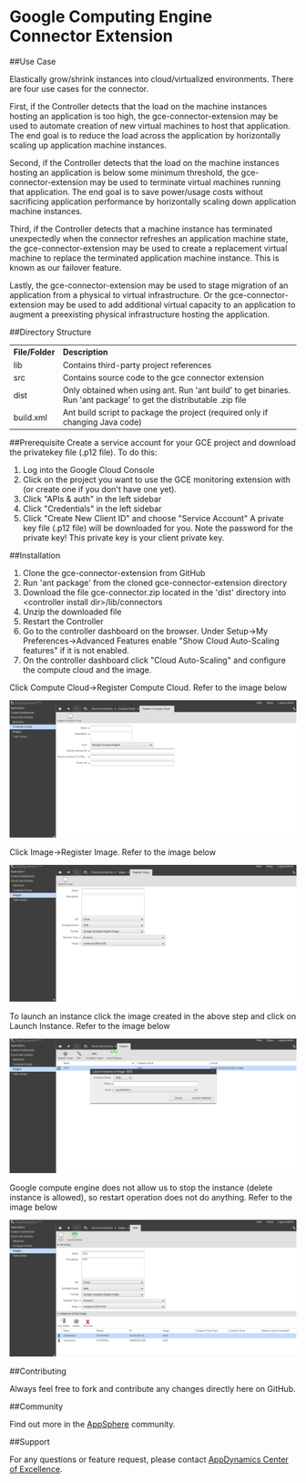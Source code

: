 Google Computing Engine Connector Extension
===========================================

##Use Case

Elastically grow/shrink instances into cloud/virtualized environments. There are four use cases for the connector. 

First, if the Controller detects that the load on the machine instances hosting an application is too high, the gce-connector-extension may be used to automate creation of new virtual machines to host that application. The end goal is to reduce the load across the application by horizontally scaling up application machine instances.

Second, if the Controller detects that the load on the machine instances hosting an application is below some minimum threshold, the gce-connector-extension may be used to terminate virtual machines running that application. The end goal is to save power/usage costs without sacrificing application performance by horizontally scaling down application machine instances.

Third, if the Controller detects that a machine instance has terminated unexpectedly when the connector refreshes an application machine state, the gce-connector-extension may be used to create a replacement virtual machine to replace the terminated application machine instance. This is known as our failover feature.

Lastly, the gce-connector-extension may be used to stage migration of an application from a physical to virtual infrastructure. Or the gce-connector-extension may be used to add additional virtual capacity to an application to augment a preexisting physical infrastructure hosting the application.   

##Directory Structure

<table><tbody>
<tr>
<th align="left"> File/Folder </th>
<th align="left"> Description </th>
</tr>
<tr>
<td class='confluenceTd'> lib </td>
<td class='confluenceTd'> Contains third-party project references </td>
</tr>
<tr>
<td class='confluenceTd'> src </td>
<td class='confluenceTd'> Contains source code to the gce connector extension </td>
</tr>
<tr>
<td class='confluenceTd'> dist </td>
<td class='confluenceTd'> Only obtained when using ant. Run 'ant build' to get binaries. Run 'ant package' to get the distributable .zip file </td>
</tr>
<tr>
<td class='confluenceTd'> build.xml </td>
<td class='confluenceTd'> Ant build script to package the project (required only if changing Java code) </td>
</tr>
</tbody>
</table>

##Prerequisite
Create a service account for your GCE project and download the privatekey file (.p12 file). To do this:

1. Log into the Google Cloud Console
2. Click on the project you want to use the GCE monitoring extension with (or create one if you don't have one yet).
3. Click "APIs & auth" in the left sidebar
4. Click "Credentials" in the left sidebar
5. Click "Create New Client ID" and choose "Service Account"
A private key file (.p12 file) will be downloaded for you. Note the password for the private key! This private key is your client private key.

##Installation

1. Clone the gce-connector-extension from GitHub
2. Run 'ant package' from the cloned gce-connector-extension directory
3. Download the file gce-connector.zip located in the 'dist' directory into \<controller install dir\>/lib/connectors
4. Unzip the downloaded file
5. Restart the Controller
6. Go to the controller dashboard on the browser. Under Setup->My Preferences->Advanced Features enable "Show Cloud Auto-Scaling features" if it is not enabled. 
7. On the controller dashboard click "Cloud Auto-Scaling" and configure the compute cloud and the image.

Click Compute Cloud->Register Compute Cloud. Refer to the image below

![alt tag](https://github.com/Appdynamics/gce-connector-extension/raw/master/gce_compute_cloud.png)

Click Image->Register Image. Refer to the image below

![alt tag](https://github.com/Appdynamics/gce-connector-extension/raw/master/gce_image.png)

To launch an instance click the image created in the above step and click on Launch Instance. Refer to the image below

![alt tag](https://github.com/Appdynamics/gce-connector-extension/raw/master/gce_launch_instance.png)

Google compute engine does not allow us to stop the instance (delete instance is allowed), so restart operation does not do anything. Refer to the image below

![alt tag](https://github.com/Appdynamics/gce-connector-extension/raw/master/gce_restart.png)


##Contributing

Always feel free to fork and contribute any changes directly here on GitHub.

##Community

Find out more in the [AppSphere]() community.

##Support

For any questions or feature request, please contact [AppDynamics Center of Excellence](mailto:ace-request@appdynamics.com).

